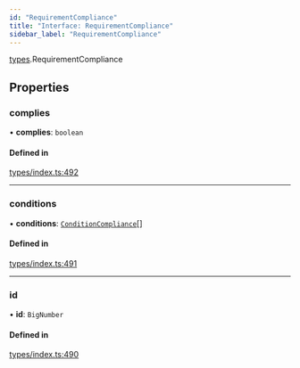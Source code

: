 ```yaml
---
id: "RequirementCompliance"
title: "Interface: RequirementCompliance"
sidebar_label: "RequirementCompliance"
---
```


[types](../../../modules/Types/Types.md).RequirementCompliance

## Properties

### complies

• **complies**: `boolean`

#### Defined in

[types/index.ts:492](https://github.com/PolymeshAssociation/polymesh-sdk/blob/de58d40fd/src/types/index.ts#L492)

___

### conditions

• **conditions**: [`ConditionCompliance`](../ConditionCompliance/ConditionCompliance.md)[]

#### Defined in

[types/index.ts:491](https://github.com/PolymeshAssociation/polymesh-sdk/blob/de58d40fd/src/types/index.ts#L491)

___

### id

• **id**: `BigNumber`

#### Defined in

[types/index.ts:490](https://github.com/PolymeshAssociation/polymesh-sdk/blob/de58d40fd/src/types/index.ts#L490)

